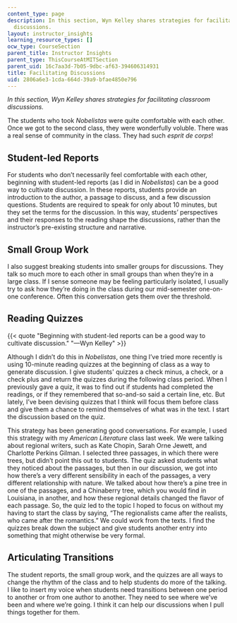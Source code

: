 ```yaml
---
content_type: page
description: In this section, Wyn Kelley shares strategies for facilitating classroom
  discussions.
layout: instructor_insights
learning_resource_types: []
ocw_type: CourseSection
parent_title: Instructor Insights
parent_type: ThisCourseAtMITSection
parent_uid: 16c7aa3d-7b05-9dbc-af63-394606314931
title: Facilitating Discussions
uid: 2806a6e3-1cda-664d-39a9-bfae4850e796
---
```


_In this section, Wyn Kelley shares strategies for facilitating classroom discussions._

The students who took _Nobelistas_ were quite comfortable with each other. Once we got to the second class, they were wonderfully voluble. There was a real sense of community in the class. They had such _esprit de corps_!

Student-led Reports
-------------------

For students who don’t necessarily feel comfortable with each other, beginning with student-led reports (as I did in _Nobelistas_) can be a good way to cultivate discussion. In these reports, students provide an introduction to the author, a passage to discuss, and a few discussion questions. Students are required to speak for only about 10 minutes, but they set the terms for the discussion. In this way, students’ perspectives and their responses to the reading shape the discussions, rather than the instructor’s pre-existing structure and narrative.

Small Group Work
----------------

I also suggest breaking students into smaller groups for discussions. They talk so much more to each other in small groups than when they’re in a large class. If I sense someone may be feeling particularly isolated, I usually try to ask how they’re doing in the class during our mid-semester one-on-one conference. Often this conversation gets them over the threshold.

Reading Quizzes
---------------

{{< quote "Beginning with student-led reports can be a good way to cultivate discussion." "—Wyn Kelley" >}}

Although I didn’t do this in _Nobelistas_, one thing I’ve tried more recently is using 10-minute reading quizzes at the beginning of class as a way to generate discussion. I give students' quizzes a check minus, a check, or a check plus and return the quizzes during the following class period. When I previously gave a quiz, it was to find out if students had completed the readings, or if they remembered that so-and-so said a certain line, etc. But lately, I’ve been devising quizzes that I think will focus them before class and give them a chance to remind themselves of what was in the text. I start the discussion based on the quiz.

This strategy has been generating good conversations. For example, I used this strategy with my _American Literature_ class last week. We were talking about regional writers, such as Kate Chopin, Sarah Orne Jewett, and Charlotte Perkins Gilman. I selected three passages, in which there were trees, but didn’t point this out to students. The quiz asked students what they noticed about the passages, but then in our discussion, we got into how there’s a very different sensibility in each of the passages, a very different relationship with nature. We talked about how there’s a pine tree in one of the passages, and a Chinaberry tree, which you would find in Louisiana, in another, and how these regional details changed the flavor of each passage. So, the quiz led to the topic I hoped to focus on without my having to start the class by saying, “The regionalists came after the realists, who came after the romantics.” We could work from the texts. I find the quizzes break down the subject and give students another entry into something that might otherwise be very formal.

Articulating Transitions
------------------------

The student reports, the small group work, and the quizzes are all ways to change the rhythm of the class and to help students do more of the talking. I like to insert my voice when students need transitions between one period to another or from one author to another. They need to see where we’ve been and where we’re going. I think it can help our discussions when I pull things together for them.